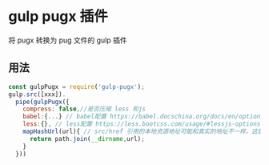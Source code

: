 # gulp pugx 插件

将 pugx 转换为 pug 文件的 gulp 插件

## 用法

```javascript
const gulpPugx = require('gulp-pugx');
gulp.src([xxx]).
  pipe(gulpPugx({
    compress: false,//是否压缩 less 和js
    babel:{...} // babel配置 https://babel.docschina.org/docs/en/options/
    less:{}, // less配置 https://less.bootcss.com/usage/#lessjs-options
    mapHashUrl(url){ // src/href 引用的本地资源地址可能和真实的地址不一样，这是可以通过此方式转换位真实文件路径
      return path.join(__dirname,url);
    }
  }))
```

